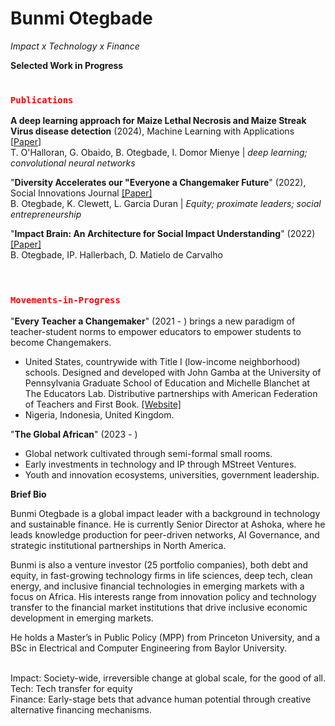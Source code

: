 # Bunmi Otegbade

*Impact x Technology x Finance*


**Selected Work in Progress**

### <code style="color : red"> **Publications** </code> 

**A deep learning approach for Maize Lethal Necrosis and Maize Streak Virus disease detection** (2024), Machine Learning with Applications [[Paper](https://doi.org/10.1016/j.mlwa.2024.100556)] <br>
T. O'Halloran, G. Obaido, B. Otegbade, I. Domor Mienye | _deep learning; convolutional neural networks_

 
"**Diversity Accelerates our "Everyone a Changemaker Future**" (2022), Social Innovations Journal [[Paper]](https://socialinnovationsjournal.com/index.php/sij/article/view/2029) <br>
B. Otegbade, K. Clewett, L. Garcia Duran | _Equity; proximate leaders; social entrepreneurship_


"**Impact Brain: An Architecture for Social Impact Understanding**" (2022) [[Paper]](https://bunmiotegbade.medium.com/impact-brain-b7b1d86a8a29) <br>
B. Otegbade, IP. Hallerbach, D. Matielo de Carvalho
 <br>
 <br>

### <code style="color : red"> **Movements-in-Progress** </code> 
"**Every Teacher a Changemaker**" (2021 - ) brings a new paradigm of teacher-student norms to empower educators to empower students to become Changemakers.
- United States, countrywide with Title I (low-income neighborhood) schools. Designed and developed with John Gamba at the University of Pennsylvania Graduate School of Education and Michelle Blanchet at The Educators Lab. Distributive partnerships with American Federation of Teachers and First Book. [[Website]](https://chibuzor.notion.site/Every-Teacher-a-Changemaker-b741ff2468a7492b930b22bcbc00439b?pvs=4)
- Nigeria, Indonesia, United Kingdom.

"**The Global African**" (2023 - )
- Global network cultivated through semi-formal small rooms.
- Early investments in technology and IP through MStreet Ventures.
- Youth and innovation ecosystems, universities, government leadership.

**Brief Bio**

Bunmi Otegbade is a global impact leader with a background in technology and sustainable finance. He is currently Senior Director at Ashoka, where he leads knowledge production for peer-driven networks, AI Governance, and strategic institutional partnerships in North America. 

Bunmi is also a venture investor (25 portfolio companies), both debt and equity, in fast-growing technology firms in life sciences, deep tech, clean energy, and inclusive financial technologies in emerging markets with a focus on Africa. His interests range from innovation policy and technology transfer to the financial market institutions that drive inclusive economic development in emerging markets. 

He holds a Master’s in Public Policy (MPP) from Princeton University, and a BSc in Electrical and Computer Engineering from Baylor University.


<br>
  Impact: Society-wide, irreversible change at global scale, for the good of all.<br> 
  Tech: Tech transfer for equity <br>
  Finance: Early-stage bets that advance human potential through creative alternative financing mechanisms.
